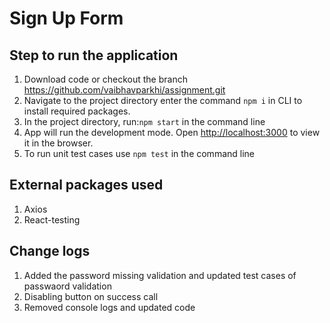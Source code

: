 # Sign Up Form 

## Step to run the application
1. Download code or checkout the branch https://github.com/vaibhavparkhi/assignment.git
2. Navigate to the project directory enter the command `npm i` in CLI to install required packages.
3. In the project directory, run:`npm start` in the command line
4. App will run the development mode. Open [http://localhost:3000](http://localhost:3000) to view it in the browser.
5. To run unit test cases use `npm test` in the command line

## External packages used 
1. Axios 
2. React-testing 

## Change logs
1. Added the password missing validation and updated test cases of passwaord validation
2. Disabling button on success call 
3. Removed console logs and updated code   
